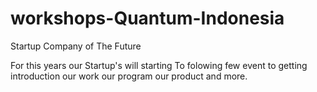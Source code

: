 # workshops-Quantum-Indonesia
Startup Company of The Future

For this years our Startup's will starting 
To folowing few event to getting introduction our work our program our product and more.
